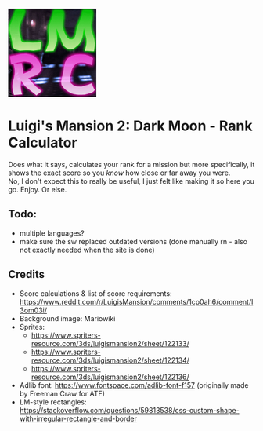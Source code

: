 ![](./logo/180px.png?raw=true)

# Luigi's Mansion 2: Dark Moon - Rank Calculator
Does what it says, calculates your rank for a mission but more specifically, it shows the exact score so you *know* how close or far away you were.  
No, I don't expect this to really be useful, I just felt like making it so here you go. Enjoy. Or else.

## Todo:
- multiple languages?
- make sure the sw replaced outdated versions (done manually rn - also not exactly needed when the site is done)

## Credits
- Score calculations & list of score requirements: https://www.reddit.com/r/LuigisMansion/comments/1cp0ah6/comment/l3om03i/
- Background image: Mariowiki
- Sprites:
	- https://www.spriters-resource.com/3ds/luigismansion2/sheet/122133/
	- https://www.spriters-resource.com/3ds/luigismansion2/sheet/122134/
	- https://www.spriters-resource.com/3ds/luigismansion2/sheet/122136/
- Adlib font: https://www.fontspace.com/adlib-font-f157 (originally made by Freeman Craw for ATF)
- LM-style rectangles: https://stackoverflow.com/questions/59813538/css-custom-shape-with-irregular-rectangle-and-border